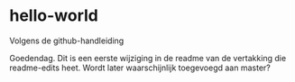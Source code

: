 # hello-world
Volgens de github-handleiding

Goedendag. Dit is een eerste wijziging in de readme van de vertakking die readme-edits heet. Wordt later waarschijnlijk toegevoegd aan master?
